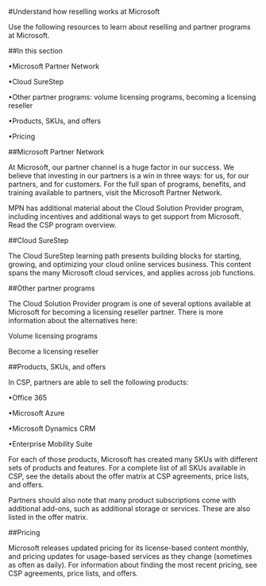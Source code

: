#Understand how reselling works at Microsoft

Use the following resources to learn about reselling and partner programs at Microsoft.

##In this section

•Microsoft Partner Network


•Cloud SureStep


•Other partner programs: volume licensing programs, becoming a licensing reseller


•Products, SKUs, and offers


•Pricing


##Microsoft Partner Network

At Microsoft, our partner channel is a huge factor in our success. We believe that investing in our partners is a win in three ways: for us, for our partners, and for customers. For the full span of programs, benefits, and training available to partners, visit the Microsoft Partner Network. 

MPN has additional material about the Cloud Solution Provider program, including incentives and additional ways to get support from Microsoft. Read the CSP program overview.

##Cloud SureStep 

The Cloud SureStep learning path presents building blocks for starting, growing, and optimizing your cloud online services business. This content spans the many Microsoft cloud services, and applies across job functions.

##Other partner programs

The Cloud Solution Provider program is one of several options available at Microsoft for becoming a licensing reseller partner. There is more information about the alternatives here:

Volume licensing programs

Become a licensing reseller

##Products, SKUs, and offers 

In CSP, partners are able to sell the following products: 

•Office 365


•Microsoft Azure 


•Microsoft Dynamics CRM


•Enterprise Mobility Suite 


For each of those products, Microsoft has created many SKUs with different sets of products and features. For a complete list of all SKUs available in CSP, see the details about the offer matrix at CSP agreements, price lists, and offers. 

Partners should also note that many product subscriptions come with additional add-ons, such as additional storage or services. These are also listed in the offer matrix. 

##Pricing

Microsoft releases updated pricing for its license-based content monthly, and pricing updates for usage-based services as they change (sometimes as often as daily). For information about finding the most recent pricing, see CSP agreements, price lists, and offers. 
